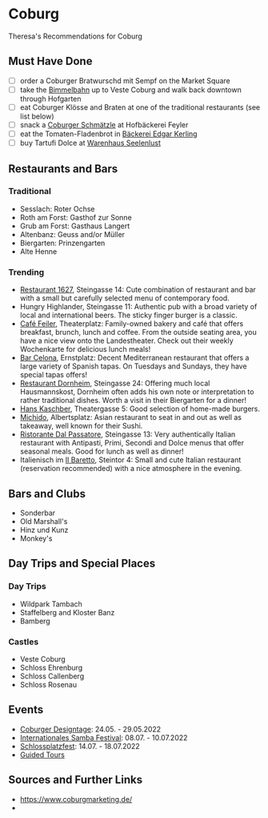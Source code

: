 # Coburg

Theresa's Recommendations for Coburg

## Must Have Done
- [ ] order a Coburger Bratwurschd mit Sempf on the Market Square
- [ ] take the [Bimmelbahn](https://geckobahn.de/coburg.html) up to Veste Coburg and walk back downtown through Hofgarten
- [ ] eat Coburger Klösse and Braten at one of the traditional restaurants (see list below)
- [ ] snack a [Coburger Schmätzle](https://www.feyler-lebkuchen.de/coburger-schmaetzchen/) at Hofbäckerei Feyler
- [ ] eat the Tomaten-Fladenbrot in [Bäckerei Edgar Kerling](https://www.brotspezialitaeten.de/)
- [ ] buy Tartufi Dolce at [Warenhaus Seelenlust](https://www.facebook.com/Warenhaus-Seelenlust-251110655241565/) 

## Restaurants and Bars
### Traditional
- Sesslach: Roter Ochse
- Roth am Forst: Gasthof zur Sonne
- Grub am Forst: Gasthaus Langert
- Altenbanz: Geuss and/or Müller
- Biergarten: Prinzengarten
- Alte Henne

### Trending
- [Restaurant 1627](https://www.restaurant1627.de/), Steingasse 14: Cute combination of restaurant and bar with a small but carefully selected menu of contemporary food. 
- Hungry Highlander, Steingasse 11: Authentic pub with a broad variety of local and international beers. The sticky finger burger is a classic.
- [Café Feiler](https://www.cafe-feiler.de/), Theaterplatz: Family-owned bakery and café that offers breakfast, brunch, lunch and coffee. From the outside seating area, you have a nice view onto the Landestheater. Check out their weekly Wochenkarte for delicious lunch meals!
- [Bar Celona](https://www.barcelona-coburg.de/), Ernstplatz: Decent Mediterranean restaurant that offers a large variety of Spanish tapas. On Tuesdays and Sundays, they have special tapas offers! 
- [Restaurant Dornheim](http://www.dornheim-coburg.de/), Steingasse 24: Offering much local Hausmannskost, Dornheim often adds his own note or interpretation to rather traditional dishes. Worth a visit in their Biergarten for a dinner!
- [Hans Kaschber](https://www.hanskaschber.de/coburg/), Theatergasse 5: Good selection of home-made burgers.
- [Michido](https://michido-restaurant.de/), Albertsplatz: Asian restaurant to seat in and out as well as takeaway, well known for their Sushi. 
- [Ristorante Dal Passatore](https://www.facebook.com/DalPassatore/), Steingasse 13: Very authentically Italian restaurant with Antipasti, Primi, Secondi and Dolce menus that offer seasonal meals. Good for lunch as well as dinner! 
- Italienisch im [Il Baretto](https://www.facebook.com/barettocoburg/), Steintor 4: Small and cute Italian restaurant (reservation recommended) with a nice atmosphere in the evening.

## Bars and Clubs
- Sonderbar
- Old Marshall's
- Hinz und Kunz
- Monkey's

## Day Trips and Special Places
### Day Trips
- Wildpark Tambach
- Staffelberg and Kloster Banz
- Bamberg

### Castles
- Veste Coburg
- Schloss Ehrenburg
- Schloss Callenberg
- Schloss Rosenau

## Events
- [Coburger Designtage](https://www.c-d-o.de/veranstaltungen/designtage/): 24.05. - 29.05.2022
- [Internationales Samba Festival](https://www.samba-festival.de/2022/): 08.07. - 10.07.2022
- [Schlossplatzfest](https://www.schlossplatzfest-coburg.de/): 14.07. - 18.07.2022
- [Guided Tours](https://veranstaltungen.coburg.de/details/ort/tourist-information/controller/Location/action/show.html)


## Sources and Further Links
- https://www.coburgmarketing.de/
- 
